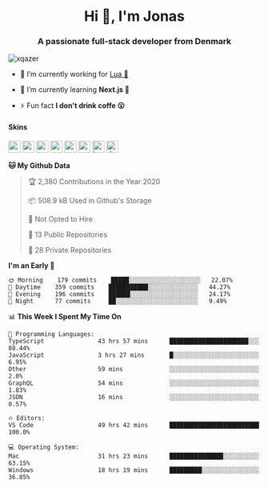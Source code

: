 <h1 align="center">Hi 👋, I'm Jonas</h1>
<h3 align="center">A passionate full-stack developer from Denmark</h3>

<p align="left"> <img src="https://komarev.com/ghpvc/?username=xqazer" alt="xqazer" /> </p>

- 🔭 I’m currently working for [Lua 🥰](https://lua.work) 

- 🌱 I’m currently learning **Next.js 🤯**

<!--- - 👨‍💻 All of my projects are available at [xqazer.github.io](xqazer.github.io) -->

- ⚡ Fun fact **I don't drink coffe 😮**

<h4>Skins</h4>
<p align="left">
  <img src="https://devicons.github.io/devicon/devicon.git/icons/react/react-original-wordmark.svg" alt="react" width="24" height="24"/>
  <img src="https://cdn.worldvectorlogo.com/logos/nextjs-3.svg" alt="nextjs" width="24" height="24"/>
  <img src="https://devicons.github.io/devicon/devicon.git/icons/typescript/typescript-original.svg" alt="typescript" width="24" height="24"/>
  <img src="https://devicons.github.io/devicon/devicon.git/icons/nodejs/nodejs-original-wordmark.svg" alt="nodejs" width="24" height="24"/>
  <img src="https://devicons.github.io/devicon/devicon.git/icons/postgresql/postgresql-original-wordmark.svg" alt="postgresql" width="24" height="24"/>
  <img src="https://www.vectorlogo.zone/logos/google_cloud/google_cloud-icon.svg" alt="gcp" width="24" height="24"/>
  <img src="https://www.vectorlogo.zone/logos/kubernetes/kubernetes-icon.svg" alt="kubernetes" width="24" height="24"/>
  <img src="https://devicons.github.io/devicon/devicon.git/icons/dot-net/dot-net-original-wordmark.svg" alt="dotnet" width="24" height="24"/>
</p>

<!--START_SECTION:waka-->
**🐱 My Github Data** 

> 🏆 2,380 Contributions in the Year 2020
 > 
> 📦 508.9 kB Used in Github's Storage 
 > 
> 🚫 Not Opted to Hire
 > 
> 📜 13 Public Repositories
 > 
> 🔑 28 Private Repositories 

**I'm an Early 🐤** 

```text
🌞 Morning    179 commits    █████░░░░░░░░░░░░░░░░░░░░   22.07% 
🌆 Daytime    359 commits    ███████████░░░░░░░░░░░░░░   44.27% 
🌃 Evening    196 commits    ██████░░░░░░░░░░░░░░░░░░░   24.17% 
🌙 Night      77 commits     ██░░░░░░░░░░░░░░░░░░░░░░░   9.49%

```


📊 **This Week I Spent My Time On** 

```text
💬 Programming Languages: 
TypeScript               43 hrs 57 mins      ██████████████████████░░░   88.44% 
JavaScript               3 hrs 27 mins       █░░░░░░░░░░░░░░░░░░░░░░░░   6.95% 
Other                    59 mins             ░░░░░░░░░░░░░░░░░░░░░░░░░   2.0% 
GraphQL                  54 mins             ░░░░░░░░░░░░░░░░░░░░░░░░░   1.83% 
JSON                     16 mins             ░░░░░░░░░░░░░░░░░░░░░░░░░   0.57%

🔥 Editors: 
VS Code                  49 hrs 42 mins      █████████████████████████   100.0%

💻 Operating System: 
Mac                      31 hrs 23 mins      ███████████████░░░░░░░░░░   63.15% 
Windows                  18 hrs 19 mins      █████████░░░░░░░░░░░░░░░░   36.85%

```


<!--END_SECTION:waka-->

